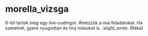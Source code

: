 # morella_vizsga
6-tól tartok még egy live-codingot. Átnézzük a mai feladatokat. Ha szeretnél, gyere nyugodtan és hívj másokat is. :slight_smile: (Réka) 
